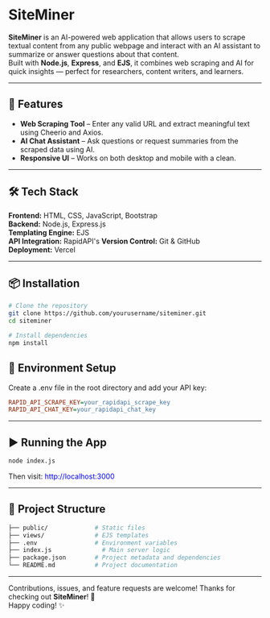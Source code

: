 # SiteMiner

**SiteMiner** is an AI-powered web application that allows users to scrape textual content from any public webpage and interact with an AI assistant to summarize or answer questions about that content.  
Built with **Node.js**, **Express**, and **EJS**, it combines web scraping and AI for quick insights — perfect for researchers, content writers, and learners.

---

## 🚀 Features

- **Web Scraping Tool** – Enter any valid URL and extract meaningful text using Cheerio and Axios.
- **AI Chat Assistant** – Ask questions or request summaries from the scraped data using AI.
- **Responsive UI** – Works on both desktop and mobile with a clean.

---

## 🛠️ Tech Stack

**Frontend:** HTML, CSS, JavaScript, Bootstrap  
**Backend:** Node.js, Express.js  
**Templating Engine:** EJS  
**API Integration:** RapidAPI's
**Version Control:** Git & GitHub  
**Deployment:** Vercel

---

## 📦 Installation

```bash
# Clone the repository
git clone https://github.com/yourusername/siteminer.git
cd siteminer

# Install dependencies
npm install
```
## 🔐 Environment Setup
Create a .env file in the root directory and add your API key:
```ini
RAPID_API_SCRAPE_KEY=your_rapidapi_scrape_key
RAPID_API_CHAT_KEY=your_rapidapi_chat_key
```
---
## ▶️ Running the App
```bash
node index.js
```
Then visit: <span style="color:blue">http://localhost:3000</span>

---
## 📁 Project Structure
```bash
├── public/             # Static files
├── views/              # EJS templates
├── .env                # Environment variables
├── index.js              # Main server logic
├── package.json        # Project metadata and dependencies
└── README.md           # Project documentation
```
---
Contributions, issues, and feature requests are welcome!
Thanks for checking out **SiteMiner**! 🚀  
Happy coding! ✨
